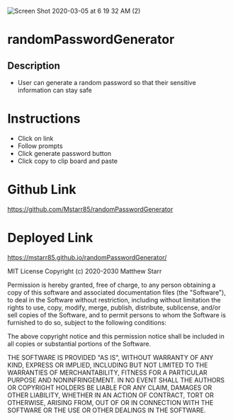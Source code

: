 ![Screen Shot 2020-03-05 at 6 19 32 AM (2)](https://user-images.githubusercontent.com/53281244/75977263-ffa97100-5ea9-11ea-9025-dd136e7a9a98.png)

# randomPasswordGenerator

## Description

 * User can generate a random password so that their sensitive information can stay safe

# Instructions

* Click on link
* Follow prompts
* Click generate password button
* Click copy to clip board and paste 

# Github Link

https://github.com/Mstarr85/randomPasswordGenerator

# Deployed Link

https://mstarr85.github.io/randomPasswordGenerator/


MIT License
Copyright (c) 2020-2030 Matthew Starr

Permission is hereby granted, free of charge, to any person obtaining a copy of this software and associated documentation files (the "Software"), to deal in the Software without restriction, including without limitation the rights to use, copy, modify, merge, publish, distribute, sublicense, and/or sell copies of the Software, and to permit persons to whom the Software is furnished to do so, subject to the following conditions:

The above copyright notice and this permission notice shall be included in all copies or substantial portions of the Software.

THE SOFTWARE IS PROVIDED "AS IS", WITHOUT WARRANTY OF ANY KIND, EXPRESS OR IMPLIED, INCLUDING BUT NOT LIMITED TO THE WARRANTIES OF MERCHANTABILITY, FITNESS FOR A PARTICULAR PURPOSE AND NONINFRINGEMENT. IN NO EVENT SHALL THE AUTHORS OR COPYRIGHT HOLDERS BE LIABLE FOR ANY CLAIM, DAMAGES OR OTHER LIABILITY, WHETHER IN AN ACTION OF CONTRACT, TORT OR OTHERWISE, ARISING FROM, OUT OF OR IN CONNECTION WITH THE SOFTWARE OR THE USE OR OTHER DEALINGS IN THE SOFTWARE.





